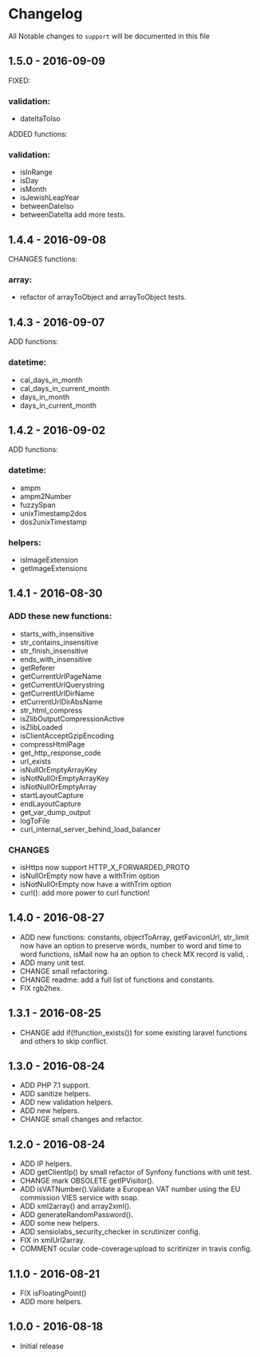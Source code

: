 # Changelog

All Notable changes to `support` will be documented in this file

## 1.5.0 - 2016-09-09
FIXED:
 ### validation:
- dateItaToIso

ADDED functions:
 ### validation:
- isInRange
- isDay
- isMonth
- isJewishLeapYear
- betweenDateIso
- betweenDateIta
add more tests.

## 1.4.4 - 2016-09-08
CHANGES functions:
 ### array:
- refactor of arrayToObject and arrayToObject tests.

## 1.4.3 - 2016-09-07
ADD functions:
 ### datetime:
- cal_days_in_month
- cal_days_in_current_month
- days_in_month
- days_in_current_month

## 1.4.2 - 2016-09-02
ADD functions:
 ### datetime:
- ampm
- ampm2Number
- fuzzySpan
- unixTimestamp2dos
- dos2unixTimestamp

### helpers:
- isImageExtension
- getImageExtensions

## 1.4.1 - 2016-08-30

### ADD these new functions:

- starts_with_insensitive
- str_contains_insensitive
- str_finish_insensitive
- ends_with_insensitive
- getReferer
- getCurrentUrlPageName
- getCurrentUrlQuerystring
- getCurrentUrlDirName
- etCurrentUrlDirAbsName
- str_html_compress
- isZlibOutputCompressionActive
- isZlibLoaded
- isClientAcceptGzipEncoding
- compressHtmlPage
- get_http_response_code
- url_exists
- isNullOrEmptyArrayKey
- isNotNullOrEmptyArrayKey
- isNotNullOrEmptyArray
- startLayoutCapture
- endLayoutCapture
- get_var_dump_output
- logToFile
- curl_internal_server_behind_load_balancer

### CHANGES

- isHttps now support HTTP_X_FORWARDED_PROTO
- isNullOrEmpty now have a withTrim option
- isNotNullOrEmpty now have a withTrim option
- curl(): add more power to curl function!

## 1.4.0 - 2016-08-27

- ADD new functions: constants, objectToArray, getFaviconUrl, str_limit now have an option to preserve words, number to word and time to word functions, isMail now ha an option to check MX record is valid, .
- ADD many unit test.
- CHANGE small refactoring.
- CHANGE readme: add a full list of functions and constants.
- FIX rgb2hex.

## 1.3.1 - 2016-08-25

- CHANGE add if(!function_exists()) for some existing laravel functions and others to skip conflict.

## 1.3.0 - 2016-08-24

- ADD PHP 7.1 support.
- ADD sanitize helpers.
- ADD new validation helpers.
- ADD new helpers.
- CHANGE small changes and refactor.

## 1.2.0 - 2016-08-24

- ADD IP helpers.
- ADD getClientIp() by small refactor of Synfony functions with unit test.
- CHANGE mark OBSOLETE getIPVisitor().
- ADD isVATNumber().Validate a European VAT number using the EU commission VIES service with soap.
- ADD xml2array() and array2xml().
- ADD generateRandomPassword().
- ADD some new helpers.
- ADD sensiolabs_security_checker in scrutinizer config.
- FIX in xmlUrl2array.
- COMMENT ocular code-coverage:upload to scritinizer in travis config.

## 1.1.0 - 2016-08-21

- FIX isFloatingPoint()
- ADD more helpers.

## 1.0.0 - 2016-08-18

- Initial release
